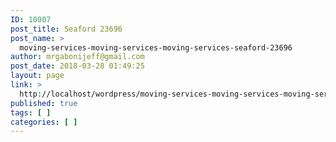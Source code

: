 ```yaml
---
ID: 10007
post_title: Seaford 23696
post_name: >
  moving-services-moving-services-moving-services-seaford-23696
author: mrgabonijeff@gmail.com
post_date: 2018-03-28 01:49:25
layout: page
link: >
  http://localhost/wordpress/moving-services-moving-services-moving-services-seaford-23696/
published: true
tags: [ ]
categories: [ ]
---
```

